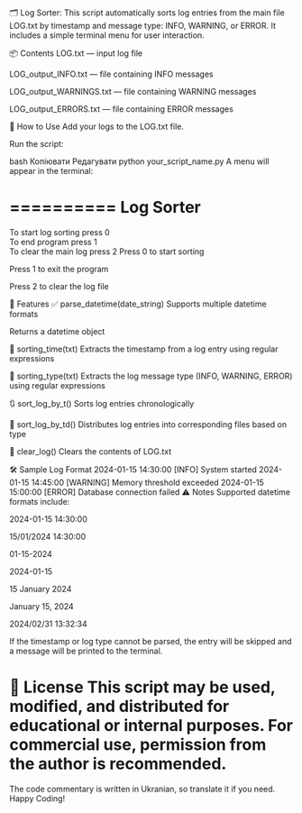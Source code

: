 🗂️ Log Sorter:
This script automatically sorts log entries from the main file LOG.txt by timestamp and message type: INFO, WARNING, or ERROR.
It includes a simple terminal menu for user interaction.

📦 Contents
LOG.txt — input log file

LOG_output_INFO.txt — file containing INFO messages

LOG_output_WARNINGS.txt — file containing WARNING messages

LOG_output_ERRORS.txt — file containing ERROR messages

🚀 How to Use
Add your logs to the LOG.txt file.

Run the script:

bash
Копіювати
Редагувати
python your_script_name.py
A menu will appear in the terminal:

==========
Log Sorter
==========

To start log sorting press 0  
To end program press 1  
To clear the main log press 2
Press 0 to start sorting

Press 1 to exit the program

Press 2 to clear the log file

🧠 Features
✅ parse_datetime(date_string)
Supports multiple datetime formats

Returns a datetime object

🔎 sorting_time(txt)
Extracts the timestamp from a log entry using regular expressions

🔎 sorting_type(txt)
Extracts the log message type (INFO, WARNING, ERROR) using regular expressions

🔃 sort_log_by_t()
Sorts log entries chronologically

🧩 sort_log_by_td()
Distributes log entries into corresponding files based on type

🧹 clear_log()
Clears the contents of LOG.txt

🛠 Sample Log Format
2024-01-15 14:30:00 [INFO] System started
2024-01-15 14:45:00 [WARNING] Memory threshold exceeded
2024-01-15 15:00:00 [ERROR] Database connection failed
⚠️ Notes
Supported datetime formats include:

2024-01-15 14:30:00

15/01/2024 14:30:00

01-15-2024

2024-01-15

15 January 2024

January 15, 2024

2024/02/31 13:32:34

If the timestamp or log type cannot be parsed, the entry will be skipped and a message will be printed to the terminal.

📄 License
This script may be used, modified, and distributed for educational or internal purposes. For commercial use, permission from the author is recommended.
====
The code commentary is written in Ukranian, so translate it if you need.
Happy Coding!
